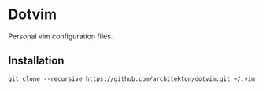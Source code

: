 # Dotvim

Personal vim configuration files.

## Installation

`git clone --recursive https://github.com/architekton/dotvim.git ~/.vim`
